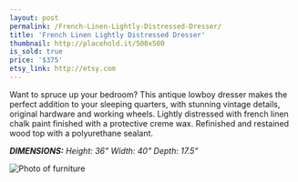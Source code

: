 ```yaml
---
layout: post
permalink: /French-Linen-Lightly-Distressed-Dresser/
title: 'French Linen Lightly Distressed Dresser'
thumbnail: http://placehold.it/500x500
is_sold: true
price: '$375'
etsy_link: http://etsy.com
---
```


Want to spruce up your bedroom? This antique lowboy dresser makes the perfect addition to your sleeping quarters, with stunning vintage details, original hardware and working wheels. Lightly distressed with french linen chalk paint finished with a protective creme wax. Refinished and restained wood top with a polyurethane sealant. 

_**DIMENSIONS:** Height: 36" Width: 40" Depth: 17.5"_

![Photo of furniture][image1]

<!-- Images -->
[image1]: 			/assets/images/trunk-preview.png

